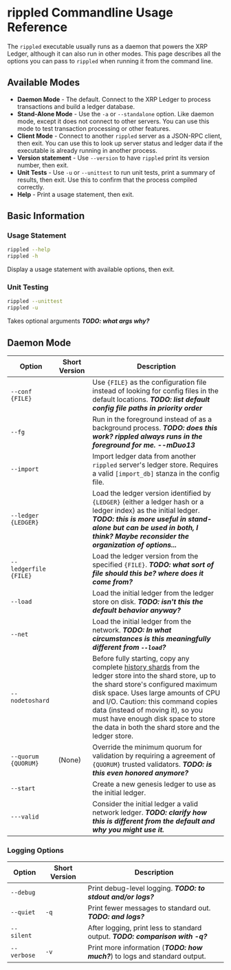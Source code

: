 # rippled Commandline Usage Reference

The `rippled` executable usually runs as a daemon that powers the XRP Ledger, although it can also run in other modes. This page describes all the options you can pass to `rippled` when running it from the command line.

## Available Modes

- **Daemon Mode** - The default. Connect to the XRP Ledger to process transactions and build a ledger database.
- **Stand-Alone Mode** - Use the `-a` or `--standalone` option. Like daemon mode, except it does not connect to other servers. You can use this mode to test transaction processing or other features.
- **Client Mode** - Connect to another `rippled` server as a JSON-RPC client, then exit. You can use this to look up server status and ledger data if the executable is already running in another process.
- **Version statement** - Use `--version` to have `rippled` print its version number, then exit.
- **Unit Tests** - Use `-u` or `--unittest` to run unit tests, print a summary of results, then exit. Use this to confirm that the process compiled correctly.
- **Help** - Print a usage statement, then exit.


## Basic Information

### Usage Statement

```bash
rippled --help
rippled -h
```

Display a usage statement with available options, then exit.

### Unit Testing

```bash
rippled --unittest
rippled -u
```

Takes optional arguments ***TODO: what args why?***

## Daemon Mode

| Option | Short Version | Description |
|---|---|---|
| `--conf {FILE}` | | Use `{FILE}` as the configuration file instead of looking for config files in the default locations. ***TODO: list default config file paths in priority order*** |
| `--fg` | | Run in the foreground instead of as a background process. ***TODO: does this work? rippled always runs in the foreground for me. --mDuo13*** |
| `--import` | | Import ledger data from another `rippled` server's ledger store. Requires a valid `[import_db]` stanza in the config file. |
| `--ledger {LEDGER}` |  | Load the ledger version identified by `{LEDGER}` (either a ledger hash or a ledger index) as the initial ledger. ***TODO: this is more useful in stand-alone but can be used in both, I think? Maybe reconsider the organization of options...*** |
| `--ledgerfile {FILE}` | | Load the ledger version from the specified `{FILE}`. ***TODO: what sort of file should this be? where does it come from?*** |
| `--load` |  | Load the initial ledger from the ledger store on disk. ***TODO: isn't this the default behavior anyway?*** |
| `--net` |  | Load the initial ledger from the network. ***TODO: In what circumstances is this meaningfully different from `--load`?*** |
| `--nodetoshard` | | Before fully starting, copy any complete [history shards](history-sharding.html) from the ledger store into the shard store, up to the shard store's configured maximum disk space. Uses large amounts of CPU and I/O. Caution: this command copies data (instead of moving it), so you must have enough disk space to store the data in both the shard store and the ledger store. <!--{# TODO: make a tutorial for this? #}--> |
| `--quorum {QUORUM}` | (None) | Override the minimum quorum for validation by requiring a agreement of `{QUORUM}` trusted validators. ***TODO: is this even honored anymore?*** |
| `--start` |  | Create a new genesis ledger to use as the initial ledger. |
| `---valid` |  | Consider the initial ledger a valid network ledger. ***TODO: clarify how this is different from the default and why you might use it.*** |


### Logging Options

| Option | Short Version | Description |
|---|---|---|
| `--debug` |  | Print debug-level logging. ***TODO: to stdout and/or logs?*** |
| `--quiet` | `-q` | Print fewer messages to standard out. ***TODO: and logs?*** |
| `--silent` |  | After logging, print less to standard output. ***TODO: comparison with -q?*** |
| `--verbose` | `-v` | Print more information (***TODO: how much?***) to logs and standard output. |
